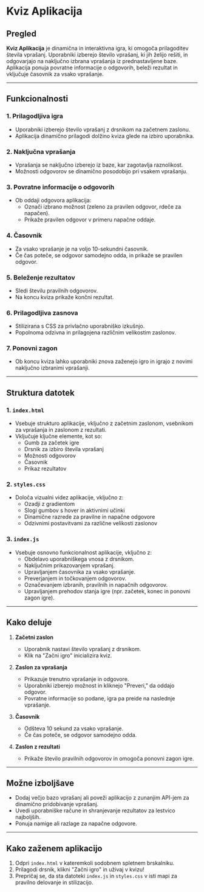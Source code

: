 # Kviz Aplikacija

## Pregled

**Kviz Aplikacija** je dinamična in interaktivna igra, ki omogoča prilagoditev števila vprašanj. Uporabniki izberejo število vprašanj, ki jih želijo rešiti, in odgovarjajo na naključno izbrana vprašanja iz prednastavljene baze. Aplikacija ponuja povratne informacije o odgovorih, beleži rezultat in vključuje časovnik za vsako vprašanje.

---

## Funkcionalnosti

### 1. **Prilagodljiva igra**
- Uporabniki izberejo število vprašanj z drsnikom na začetnem zaslonu.
- Aplikacija dinamično prilagodi dolžino kviza glede na izbiro uporabnika.

### 2. **Naključna vprašanja**
- Vprašanja se naključno izberejo iz baze, kar zagotavlja raznolikost.
- Možnosti odgovorov se dinamično posodobijo pri vsakem vprašanju.

### 3. **Povratne informacije o odgovorih**
- Ob oddaji odgovora aplikacija:
  - Označi izbrano možnost (zeleno za pravilen odgovor, rdeče za napačen).
  - Prikaže pravilen odgovor v primeru napačne oddaje.

### 4. **Časovnik**
- Za vsako vprašanje je na voljo 10-sekundni časovnik.
- Če čas poteče, se odgovor samodejno odda, in prikaže se pravilen odgovor.

### 5. **Beleženje rezultatov**
- Sledi številu pravilnih odgovorov.
- Na koncu kviza prikaže končni rezultat.

### 6. **Prilagodljiva zasnova**
- Stilizirana s CSS za privlačno uporabniško izkušnjo.
- Popolnoma odzivna in prilagojena različnim velikostim zaslonov.

### 7. **Ponovni zagon**
- Ob koncu kviza lahko uporabniki znova zaženejo igro in igrajo z novimi naključno izbranimi vprašanji.

---

## Struktura datotek

### 1. `index.html`
- Vsebuje strukturo aplikacije, vključno z začetnim zaslonom, vsebnikom za vprašanja in zaslonom z rezultati.
- Vključuje ključne elemente, kot so:
  - Gumb za začetek igre
  - Drsnik za izbiro števila vprašanj
  - Možnosti odgovorov
  - Časovnik
  - Prikaz rezultatov

### 2. `styles.css`
- Določa vizualni videz aplikacije, vključno z:
  - Ozadji z gradientom
  - Slogi gumbov s hover in aktivnimi učinki
  - Dinamične razrede za pravilne in napačne odgovore
  - Odzivnimi postavitvami za različne velikosti zaslonov

### 3. `index.js`
- Vsebuje osnovno funkcionalnost aplikacije, vključno z:
  - Obdelavo uporabniškega vnosa z drsnikom.
  - Naključnim prikazovanjem vprašanj.
  - Upravljanjem časovnika za vsako vprašanje.
  - Preverjanjem in točkovanjem odgovorov.
  - Označevanjem izbranih, pravilnih in napačnih odgovorov.
  - Upravljanjem prehodov stanja igre (npr. začetek, konec in ponovni zagon igre).

---

## Kako deluje

1. **Začetni zaslon**
   - Uporabnik nastavi število vprašanj z drsnikom.
   - Klik na "Začni igro" inicializira kviz.

2. **Zaslon za vprašanja**
   - Prikazuje trenutno vprašanje in odgovore.
   - Uporabniki izberejo možnost in kliknejo "Preveri," da oddajo odgovor.
   - Povratne informacije so podane, igra pa preide na naslednje vprašanje.

3. **Časovnik**
   - Odšteva 10 sekund za vsako vprašanje.
   - Če čas poteče, se odgovor samodejno odda.

4. **Zaslon z rezultati**
   - Prikaže število pravilnih odgovorov in omogoča ponovni zagon igre.

---

## Možne izboljšave
- Dodaj večjo bazo vprašanj ali poveži aplikacijo z zunanjim API-jem za dinamično pridobivanje vprašanj.
- Uvedi uporabniške račune in shranjevanje rezultatov za lestvico najboljših.
- Ponuja namige ali razlage za napačne odgovore.

---

## Kako zaženem aplikacijo
1. Odpri `index.html` v kateremkoli sodobnem spletnem brskalniku.
2. Prilagodi drsnik, klikni "Začni igro" in uživaj v kvizu!
3. Prepričaj se, da sta datoteki `index.js` in `styles.css` v isti mapi za pravilno delovanje in stilizacijo.
